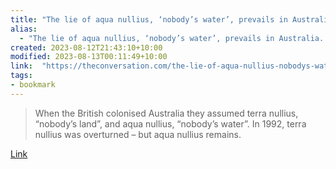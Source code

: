 ```yaml
---
title: "The lie of aqua nullius, ‘nobody’s water’, prevails in Australia. Indigenous water reserves are not enough to deliver justice"
alias:
  - "The lie of aqua nullius, ‘nobody’s water’, prevails in Australia. Indigenous water reserves are not enough to deliver justice"
created: 2023-08-12T21:43:10+10:00
modified: 2023-08-13T00:11:49+10:00
link:  "https://theconversation.com/the-lie-of-aqua-nullius-nobodys-water-prevails-in-australia-indigenous-water-reserves-are-not-enough-to-deliver-justice-195557"
tags:
- bookmark
---
```


> When the British colonised Australia they assumed terra nullius, “nobody’s land”, and aqua nullius, “nobody’s water”. In 1992, terra nullius was overturned – but aqua nullius remains.

[Link](https://theconversation.com/the-lie-of-aqua-nullius-nobodys-water-prevails-in-australia-indigenous-water-reserves-are-not-enough-to-deliver-justice-195557)